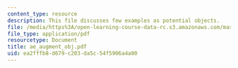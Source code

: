 ```yaml
---
content_type: resource
description: This file discusses few examples as potential objects.
file: /media/https%3A/open-learning-course-data-rc.s3.amazonaws.com/mas-961-ambient-intelligence-spring-2005/ea2fffb8d679c203da5c54f5906a4a00_ae_augment_obj.pdf
file_type: application/pdf
resourcetype: Document
title: ae_augment_obj.pdf
uid: ea2fffb8-d679-c203-da5c-54f5906a4a00
---
```

